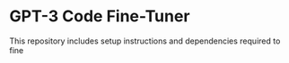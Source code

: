 # GPT-3 Code Fine-Tuner

This repository includes setup instructions and dependencies required to fine